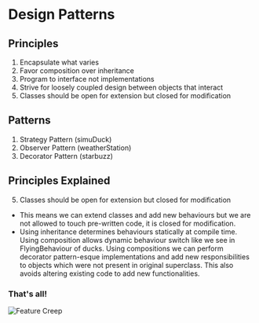 # Design Patterns

## Principles
1. Encapsulate what varies
2. Favor composition over inheritance
3. Program to interface not implementations
4. Strive for loosely coupled design between objects that interact
5. Classes should be open for extension but closed for modification

## Patterns
1. Strategy Pattern (simuDuck)
2. Observer Pattern (weatherStation)
3. Decorator Pattern (starbuzz)

## Principles Explained
5. Classes should be open for extension but closed for modification
- This means we can extend classes and add new behaviours but we are not allowed to touch pre-written code, it is closed for modification.
- Using inheritance determines behaviours statically at compile time. Using composition allows dynamic behaviour switch like we see in FlyingBehaviour of ducks. Using compositions we can perform decorator pattern-esque implementations and add new responsibilities to objects which were not present in original superclass. This also avoids altering existing code to add new functionalities.

### That's all!
![Feature Creep](https://static1.smartbear.co/smartbear/media/blog/wp/frd%20feature%20creep.png)
